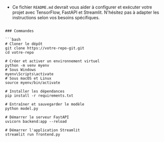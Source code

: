 - Ce fichier `README.md` devrait vous aider à configurer et exécuter votre projet avec TensorFlow, FastAPI et Streamlit. N'hésitez pas à adapter les instructions selon vos besoins spécifiques.
```

### Commandes

```bash
# Cloner le dépôt
git clone https://votre-repo-git.git
cd votre-repo

# Créer et activer un environnement virtuel
python -m venv myenv
# Sous Windows
myenv\Scripts\activate
# Sous macOS et Linux
source myenv/bin/activate

# Installer les dépendances
pip install -r requirements.txt

# Entraîner et sauvegarder le modèle
python model.py

# Démarrer le serveur FastAPI
uvicorn backend:app --reload

# Démarrer l'application Streamlit
streamlit run frontend.py
```